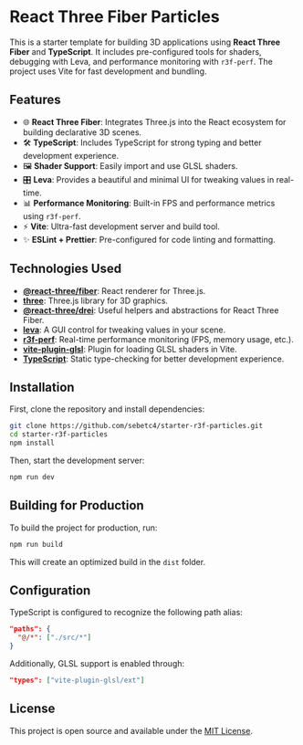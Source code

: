 # React Three Fiber Particles

This is a starter template for building 3D applications using **React Three Fiber** and **TypeScript**. It includes pre-configured tools for shaders, debugging with Leva, and performance monitoring with `r3f-perf`. The project uses Vite for fast development and bundling.

## Features

- 🌐 **React Three Fiber**: Integrates Three.js into the React ecosystem for building declarative 3D scenes.
- 🛠 **TypeScript**: Includes TypeScript for strong typing and better development experience.
- 🖼 **Shader Support**: Easily import and use GLSL shaders.
- 🎛 **Leva**: Provides a beautiful and minimal UI for tweaking values in real-time.
- 📊 **Performance Monitoring**: Built-in FPS and performance metrics using `r3f-perf`.
- ⚡ **Vite**: Ultra-fast development server and build tool.
- ✨ **ESLint + Prettier**: Pre-configured for code linting and formatting.
  
## Technologies Used

- **[@react-three/fiber](https://github.com/pmndrs/react-three-fiber)**: React renderer for Three.js.
- **[three](https://threejs.org/)**: Three.js library for 3D graphics.
- **[@react-three/drei](https://github.com/pmndrs/drei)**: Useful helpers and abstractions for React Three Fiber.
- **[leva](https://github.com/pmndrs/leva)**: A GUI control for tweaking values in your scene.
- **[r3f-perf](https://github.com/utsuboco/r3f-perf)**: Real-time performance monitoring (FPS, memory usage, etc.).
- **[vite-plugin-glsl](https://github.com/UstymUkhman/vite-plugin-glsl)**: Plugin for loading GLSL shaders in Vite.
- **[TypeScript](https://www.typescriptlang.org/)**: Static type-checking for better development experience.

## Installation

First, clone the repository and install dependencies:

```bash
git clone https://github.com/sebetc4/starter-r3f-particles.git
cd starter-r3f-particles
npm install
```

Then, start the development server:

```bash
npm run dev
```

## Building for Production

To build the project for production, run:

```bash
npm run build
```

This will create an optimized build in the `dist` folder.

## Configuration

TypeScript is configured to recognize the following path alias:

```json
"paths": {
  "@/*": ["./src/*"]
}
```

Additionally, GLSL support is enabled through:

```json
"types": ["vite-plugin-glsl/ext"]
```

## License

This project is open source and available under the [MIT License](LICENSE).
